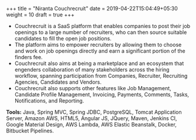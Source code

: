 +++
title = "Niranta Couchrecruit"
date = 2019-04-22T15:04:49+05:30
weight = 10
draft = true
+++

- Couchrecruit is a SaaS platform that enables companies to post their job openings to a large number of recruiters, 
  who can then source suitable candidates to fill the open job positions. 
- The platform aims to empower recruiters by allowing them to choose and work on job openings directly and 
  earn a significant portion of the finders fee.
- Couchrecruit also aims at being a marketplace and an ecosystem that engenders collaboration of many stakeholders across the
  hiring workflow, spanning participation from Companies, Recruiter, Recruiting Agencies, Candidates and Vendors. 
- Couchrecruit also supports other features like Job Management, Candidate Profile Management, Invoicing, Payments, Comments, Tasks, Notifications, and
  Reporting.

**Tools:** Java, Spring MVC, Spring JDBC, PostgreSQL, Tomcat Application Server, Amazon AWS, HTML5, Angular JS, JQuery, Maven,
           Jenkins CI, Google Material Design, AWS Lambda, AWS Elastic Beanstalk, Docker, Bitbucket Pipelines. 